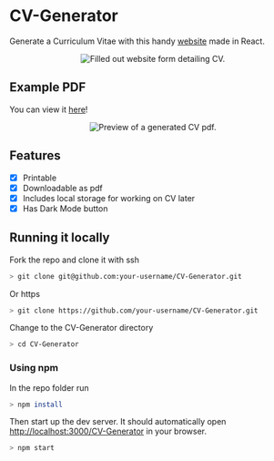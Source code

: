 # CV-Generator

Generate a Curriculum Vitae with this handy [website](https://anordinaryusername.github.io/CV-Generator/) made in React.

<div align="center">
        <img alt="Filled out website form detailing CV." src="https://i.imgur.com/gKDYcPr_d.webp?maxwidth=1520&fidelity=grand">
</div>

## Example PDF

You can view it [here](https://github.com/AnOrdinaryUsername/CV-Generator/blob/master/BiggyEnterpriseCV.pdf)!

<div align="center">
        <img alt="Preview of a generated CV pdf." src="https://i.imgur.com/V65tnFs_d.webp?maxwidth=1520&fidelity=grand">
</div>

## Features

- [x] Printable
- [x] Downloadable as pdf
- [x] Includes local storage for working on CV later
- [x] Has Dark Mode button

## Running it locally

Fork the repo and clone it with ssh

```bash
> git clone git@github.com:your-username/CV-Generator.git
```

Or https

```bash
> git clone https://github.com/your-username/CV-Generator.git
```

Change to the CV-Generator directory

```bash
> cd CV-Generator
```

### Using npm

In the repo folder run

```bash
> npm install
```

Then start up the dev server. It should automatically open [http://localhost:3000/CV-Generator](http://localhost:3000/CV-Generator) in your browser.

```bash
> npm start
```
